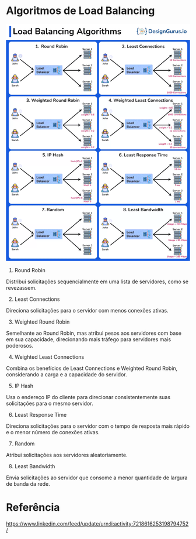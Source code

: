 # Algoritmos de Load Balancing
![](img/lb-algorithms.gif)

1. Round Robin

Distribui solicitações sequencialmente em uma lista de servidores, como se revezassem.

2. Least Connections

Direciona solicitações para o servidor com menos conexões ativas.

3. Weighted Round Robin

Semelhante ao Round Robin, mas atribui pesos aos servidores com base em sua capacidade, direcionando mais tráfego para servidores mais poderosos.

4. Weighted Least Connections

Combina os benefícios de Least Connections e Weighted Round Robin, considerando a carga e a capacidade do servidor.

5. IP Hash

Usa o endereço IP do cliente para direcionar consistentemente suas solicitações para o mesmo servidor.

6. Least Response Time

Direciona solicitações para o servidor com o tempo de resposta mais rápido e o menor número de conexões ativas.

7. Random

Atribui solicitações aos servidores aleatoriamente.

8. Least Bandwidth

Envia solicitações ao servidor que consome a menor quantidade de largura de banda da rede.

# Referência
https://www.linkedin.com/feed/update/urn:li:activity:7218616253198794752/